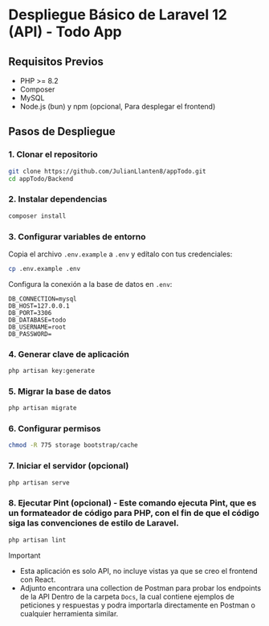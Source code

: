 # Despliegue Básico de Laravel 12 (API) - Todo App

## Requisitos Previos

- PHP >= 8.2
- Composer
- MySQL
- Node.js (bun) y npm (opcional, Para desplegar el frontend)

## Pasos de Despliegue

### 1. Clonar el repositorio

```bash
git clone https://github.com/JulianLlanten8/appTodo.git
cd appTodo/Backend
```

### 2. Instalar dependencias

```bash
composer install
```

### 3. Configurar variables de entorno

Copia el archivo `.env.example` a `.env` y edítalo con tus credenciales:

```bash
cp .env.example .env
```

Configura la conexión a la base de datos en `.env`:

```
DB_CONNECTION=mysql
DB_HOST=127.0.0.1
DB_PORT=3306
DB_DATABASE=todo
DB_USERNAME=root
DB_PASSWORD=
```

### 4. Generar clave de aplicación

```bash
php artisan key:generate
```

### 5. Migrar la base de datos

```bash
php artisan migrate
```

### 6. Configurar permisos

```bash
chmod -R 775 storage bootstrap/cache
```

### 7. Iniciar el servidor (opcional)

```bash
php artisan serve
```

### 8. Ejecutar Pint (opcional) - Este comando ejecuta Pint, que es un formateador de código para PHP, con el fin de que el código siga las convenciones de estilo de Laravel.
```bash
php artisan lint
```


> [!IMPORTANT]
> - Esta aplicación es solo API, no incluye vistas ya que se creo el frontend con React.
> - Adjunto encontrara una collection de Postman para probar los endpoints de la API Dentro de la carpeta `Docs`, la cual contiene ejemplos de peticiones y respuestas y podra importarla directamente en Postman o cualquier herramienta similar.